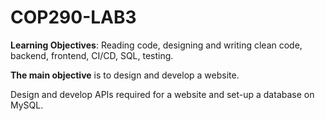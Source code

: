 # COP290-LAB3

**Learning Objectives**: Reading code, designing and writing clean code, backend, frontend, CI/CD, SQL, testing.


**The main objective** is to design and develop a website.

Design and develop APIs required for a website and set-up a database on MySQL. 

